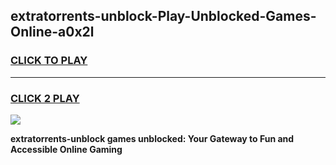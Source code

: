 
## extratorrents-unblock-Play-Unblocked-Games-Online-a0x2l
<h3>
<a href="https://premium76.site?title=extratorrents-unblock&ref=25A">CLICK TO PLAY</a></h3>
<hr>

<h3>
<a href="https://premium76.site?title=extratorrents-unblock&ref=25A">CLICK 2 PLAY</a>
  
</h3>

<a href="https://premium76.site?title=extratorrents-unblock&ref=25A"><img src="https://clearcache.store/games.png"></a>


**extratorrents-unblock games unblocked: Your Gateway to Fun and Accessible Online Gaming**
